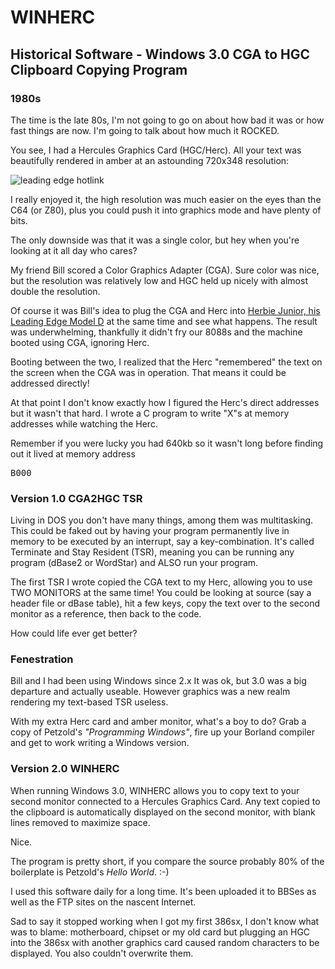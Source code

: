 # WINHERC

## Historical Software - Windows 3.0 CGA to HGC Clipboard Copying Program

### 1980s

The time is the late 80s, I'm not going to go on about how bad it was or how fast things are now.  I'm going to talk about how much it ROCKED.  

You see, I had a Hercules Graphics Card (HGC/Herc).  All your text was beautifully rendered in amber at an astounding 720x348 resolution:

![leading edge hotlink](http://upload.wikimedia.org/wikipedia/commons/thumb/d/db/LeadingEdge_Front_with_keyboard.JPG/450px-LeadingEdge_Front_with_keyboard.JPG)

I really enjoyed it, the high resolution was much easier on the eyes than the C64 (or Z80), plus you could push it into graphics mode and have plenty of bits.

The only downside was that it was a single color, but hey when you're looking at it all day who cares?

My friend Bill scored a Color Graphics Adapter (CGA).  Sure color was nice, but the resolution was relatively low and HGC held up nicely with almost double the resolution.

Of course it was Bill's idea to plug the CGA and Herc into [Herbie Junior, his Leading Edge Model D](http://en.wikipedia.org/wiki/Leading_Edge_Model_D) at the same time and see what happens.  The result was underwhelming, thankfully it didn't fry our 8088s and the machine booted using CGA, ignoring Herc.

Booting between the two, I realized that the Herc "remembered" the text on the screen when the CGA was in operation.  That means it could be addressed directly!

At that point I don't know exactly how I figured the Herc's direct addresses but it wasn't that hard.  I wrote a C program to write "X"s at memory addresses while watching the Herc.  

Remember if you were lucky you had 640kb so it wasn't long before finding out it lived at memory address <pre>B000</pre>

### Version 1.0 CGA2HGC TSR

Living in DOS you don't have many things, among them was multitasking.  This could be faked out by having your program permanently live in memory to be executed by an interrupt, say a key-combination.  It's called Terminate and Stay Resident (TSR), meaning you can be running any program (dBase2 or WordStar) and ALSO run your program.

The first TSR I wrote copied the CGA text to my Herc, allowing you to use TWO MONITORS at the same time!   You could be looking at source (say a header file or dBase table), hit a few keys, copy the text over to the second monitor as a reference, then back to the code.

How could life ever get better?

### Fenestration

Bill and I had been using Windows since 2.x  It was ok, but 3.0 was a big departure and actually useable.  However graphics was a new realm rendering my text-based TSR useless.

With my extra Herc card and amber monitor, what's a boy to do?  Grab a copy of Petzold's _"Programming Windows"_, fire up your Borland compiler and get to work writing a Windows version.

### Version 2.0 WINHERC

When running Windows 3.0, WINHERC allows you to copy text to your second monitor connected to a Hercules Graphics Card.  Any text copied to the clipboard is automatically displayed on the second monitor, with blank lines removed to maximize space.

Nice.

The program is pretty short, if you compare the source probably 80% of the boilerplate is Petzold's _Hello World_.  :-)

I used this software daily for a long time.  It's been  uploaded it to BBSes as well as the FTP sites on the nascent Internet.

Sad to say it stopped working when I got my first 386sx, I don't know what was to blame: motherboard, chipset or my old card but plugging an HGC into the 386sx with another graphics card caused random characters to be displayed.  You also couldn't overwrite them.
